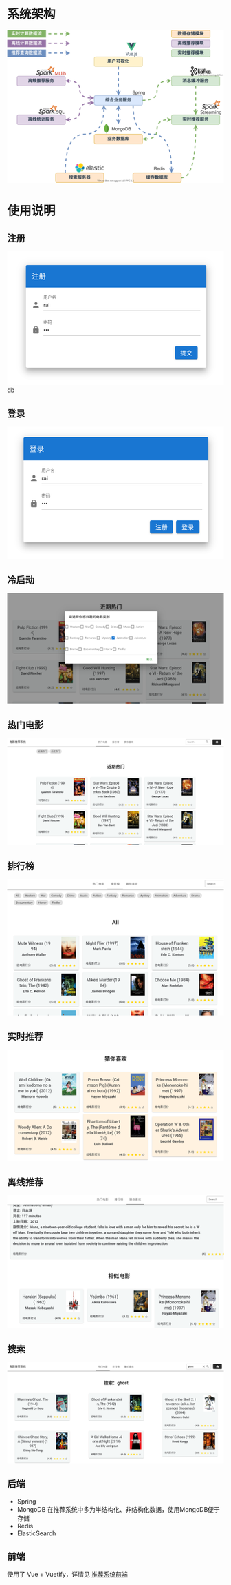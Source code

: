 # 系统架构
![架构图](docs/架构图.svg)

# 使用说明
## 注册
![注册](docs/register.png)
db
## 登录
![](docs/login.png)

## 冷启动
![冷启动](docs/setup.png)

## 热门电影
![热门电影](docs/hot.png)

## 排行榜
![排行榜](docs/rank.png)

## 实时推荐
![实时推荐](docs/stream.png)

## 离线推荐
![离线推荐](docs/offline.png)

## 搜索
![搜索](docs/search.png)

## 后端
- Spring
- MongoDB
在推荐系统中多为半结构化、非结构化数据，使用MongoDB便于存储
- Redis
- ElasticSearch

## 前端
使用了 Vue + Vuetify，详情见
[推荐系统前端](https://github.com/EnableAsync/recommender-frontend)